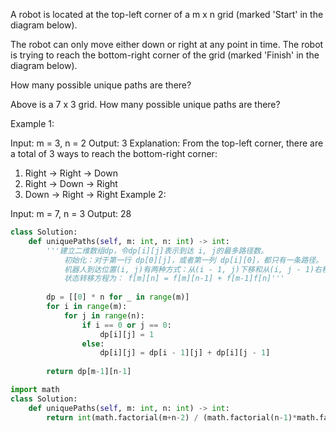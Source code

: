 A robot is located at the top-left corner of a m x n grid (marked 'Start' in the diagram below).

The robot can only move either down or right at any point in time. The robot is trying to reach the bottom-right corner of the grid (marked 'Finish' in the diagram below).

How many possible unique paths are there?


Above is a 7 x 3 grid. How many possible unique paths are there?

 

Example 1:

Input: m = 3, n = 2
Output: 3
Explanation:
From the top-left corner, there are a total of 3 ways to reach the bottom-right corner:
1. Right -> Right -> Down
2. Right -> Down -> Right
3. Down -> Right -> Right
Example 2:

Input: m = 7, n = 3
Output: 28

```Python
class Solution:
    def uniquePaths(self, m: int, n: int) -> int:
        '''建立二维数组dp，令dp[i][j]表示到达 i, j的最多路径数。
            初始化：对于第一行 dp[0][j]，或者第一列 dp[i][0]，都只有一条路径。
            机器人到达位置(i, j)有两种方式：从(i - 1, j)下移和从(i, j - 1)右移。
            状态转移方程为： f[m][n] = f[m][n-1] + f[m-1]f[n]'''
        
        dp = [[0] * n for _ in range(m)]
        for i in range(m):
            for j in range(n):
                if i == 0 or j == 0:
                    dp[i][j] = 1
                else:
                    dp[i][j] = dp[i - 1][j] + dp[i][j - 1]
                
        return dp[m-1][n-1]
```

```Python
import math
class Solution:
    def uniquePaths(self, m: int, n: int) -> int:
        return int(math.factorial(m+n-2) / (math.factorial(n-1)*math.factorial(m-1)))
 ```       
